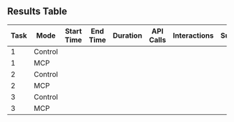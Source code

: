 ## Results Table

| Task | Mode      | Start Time | End Time | Duration | API Calls | Interactions | Success | Notes |
|------|-----------|------------|----------|----------|-----------|--------------|---------|-------|
| 1    | Control   |            |          |          |           |              |         |       |
| 1    | MCP       |            |          |          |           |              |         |       |
| 2    | Control   |            |          |          |           |              |         |       |
| 2    | MCP       |            |          |          |           |              |         |       |
| 3    | Control   |            |          |          |           |              |         |       |
| 3    | MCP       |            |          |          |           |              |         |       |
